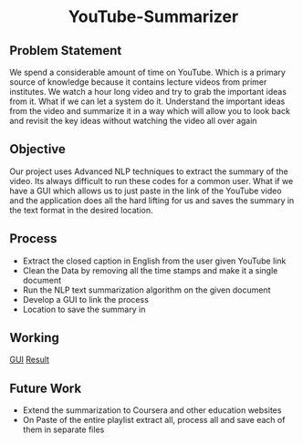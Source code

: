 <h1 align="center"> YouTube-Summarizer</h1>

## Problem Statement

We spend a considerable amount of time on YouTube. Which is a primary source of knowledge because it contains lecture videos from primer institutes. We watch a hour long video and try to grab the important ideas from it. What if we can let a system do it. Understand the important ideas from the video and summarize it in a way which will allow you to look back and revisit the key ideas without watching the video all over again

## Objective

Our project uses Advanced NLP techniques to extract the summary of the video. Its always difficult to run these codes for a common user. What if we have a GUI which allows us to just paste in the link of the YouTube video and the application does all the hard lifting for us and saves the summary in the text format in the desired location.

## Process

- Extract the closed caption in English from the user given YouTube link
- Clean the Data by removing all the time stamps and make it a single document
- Run the NLP text summarization algorithm on the given document
- Develop a GUI to link the process
- Location to save the summary in

## Working
[GUI](gui.gif)
[Result](result.gif)

## Future Work

- Extend the summarization to Coursera and other education websites
- On Paste of the entire playlist extract all, process all and save each of them in separate files

